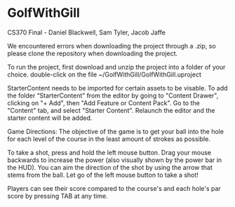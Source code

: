 # GolfWithGill
 CS370 Final - Daniel Blackwell, Sam Tyler, Jacob Jaffe
 
 We encountered errors when downloading the project through a .zip, so please clone the repository when downloading the project.

To run the project, first download and unzip the project into a folder of your choice. double-click on the file ~/GolfWithGill/GolfWithGill.uproject

StarterContent needs to be imported for certain assets to be visable. To add the folder “StarterContent” from the editor by going to "Content Drawer", clicking on "+ Add", then "Add Feature or Content Pack". Go to the "Content" tab, and select "Starter Content". Relaunch the editor and the starter content will be added.

Game Directions: The objective of the game is to get your ball into the hole for each level of the course in the least amount of strokes as possible.

To take a shot, press and hold the left mouse button. Drag your mouse backwards to increase the power (also visually shown by the power bar in the HUD). You can aim the direction of the shot by using the arrow that stems from the ball. Let go of the left mouse button to take a shot! 

Players can see their score compared to the course's and each hole's par score by pressing TAB at any time. 
